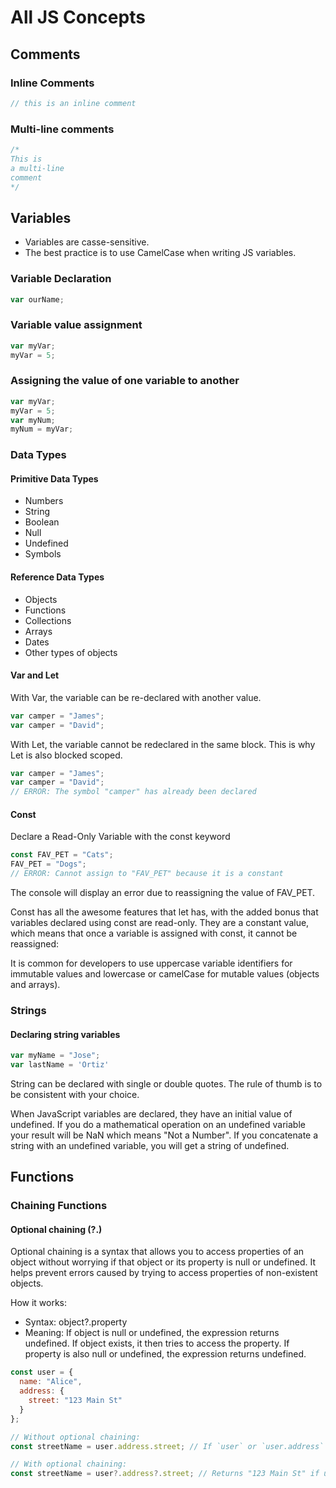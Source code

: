 # All JS Concepts 

## Comments

### Inline Comments

```javaScript
// this is an inline comment
```

### Multi-line comments

```javaScript
/*
This is 
a multi-line
comment
*/
```

## Variables

 - Variables are casse-sensitive.
 - The best practice is to use CamelCase when writing JS variables.

### Variable Declaration 

```javaScript
var ourName;
```

### Variable value assignment

```javaScript
var myVar;
myVar = 5;
```

### Assigning the value of one variable to another

```javaScript
var myVar;
myVar = 5;
var myNum;
myNum = myVar;
```

### Data Types

#### Primitive Data Types

- Numbers
- String
- Boolean
- Null
- Undefined
- Symbols

#### Reference Data Types

- Objects
- Functions
- Collections
- Arrays
- Dates
- Other types of objects

#### Var and Let

With Var, the variable can be re-declared with another value. 

```javaScript
var camper = "James";
var camper = "David";
```

With Let, the variable cannot be redeclared in the same block. This is why Let is also blocked scoped. 

```javaScript
var camper = "James";
var camper = "David";
// ERROR: The symbol "camper" has already been declared
```

#### Const 

Declare a Read-Only Variable with the const keyword

```javaScript
const FAV_PET = "Cats";
FAV_PET = "Dogs";
// ERROR: Cannot assign to "FAV_PET" because it is a constant
```

The console will display an error due to reassigning the value of FAV_PET.

Const has all the awesome features that let has, with the added bonus that variables declared using const are read-only. They are a constant value, which means that once a variable is assigned with const, it cannot be reassigned:

It is common for developers to use uppercase variable identifiers for immutable values and lowercase or camelCase for mutable values (objects and arrays). 

### Strings

#### Declaring string variables

```javaScript
var myName = "Jose";
var lastName = 'Ortiz'
```

String can be declared with single or double quotes. The rule of thumb is to be consistent with your choice. 

When JavaScript variables are declared, they have an initial value of undefined. If you do a mathematical operation on an undefined variable your result will be NaN which means "Not a Number". If you concatenate a string with an undefined variable, you will get a string of undefined.

## Functions

### Chaining Functions

#### Optional chaining (?.)

Optional chaining is a syntax that allows you to access properties of an object without worrying if that object or its property is null or undefined. It helps prevent errors caused by trying to access properties of non-existent objects.

How it works:
- Syntax: object?.property
- Meaning: If object is null or undefined, the expression returns undefined. If object exists, it then tries to access the property. If property is also null or undefined, the expression returns undefined.

```javaScript
const user = {
  name: "Alice",
  address: {
    street: "123 Main St"
  }
};

// Without optional chaining:
const streetName = user.address.street; // If `user` or `user.address` is null/undefined, it throws an error

// With optional chaining:
const streetName = user?.address?.street; // Returns "123 Main St" if user and address exist, otherwise returns undefined
```




